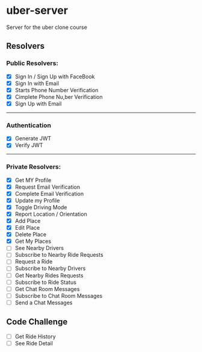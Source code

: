 # uber-server

Server for the uber clone course

## Resolvers

### Public Resolvers:

-   [x] Sign In / Sign Up with FaceBook
-   [x] Sign In with Email
-   [x] Starts Phone Number Verification
-   [x] Cimplete Phone Nu,ber Verification
-   [x] Sign Up with Email

---

### Authentication

-   [x] Generate JWT
-   [x] Verify JWT

---

### Private Resolvers:

-   [x] Get MY Profile
-   [x] Request Email Verification
-   [x] Complete Email Verification
-   [x] Update my Profile
-   [x] Toggle Driving Mode
-   [x] Report Location / Orientation
-   [x] Add Place
-   [x] Edit Place
-   [x] Delete Place
-   [x] Get My Places
-   [ ] See Nearby Drivers
-   [ ] Subscribe to Nearby Ride Requests
-   [ ] Request a Ride
-   [ ] Subscribe to Nearby Drivers
-   [ ] Get Nearby Rides Requests
-   [ ] Subscribe to Ride Status
-   [ ] Get Chat Room Messages
-   [ ] Subscribe to Chat Room Messages
-   [ ] Send a Chat Messages

## Code Challenge

-   [ ] Get Ride History
-   [ ] See Ride Detail
